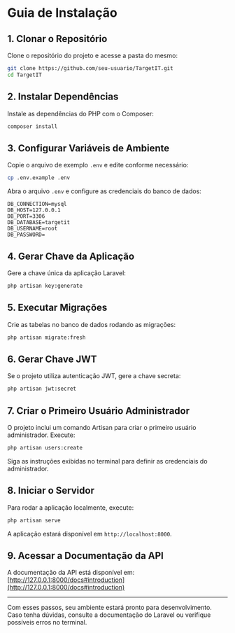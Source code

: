 # Guia de Instalação

## 1. Clonar o Repositório
Clone o repositório do projeto e acesse a pasta do mesmo:
```sh
git clone https://github.com/seu-usuario/TargetIT.git
cd TargetIT
```

## 2. Instalar Dependências
Instale as dependências do PHP com o Composer:
```sh
composer install
```

## 3. Configurar Variáveis de Ambiente
Copie o arquivo de exemplo `.env` e edite conforme necessário:
```sh
cp .env.example .env
```
Abra o arquivo `.env` e configure as credenciais do banco de dados:
```properties
DB_CONNECTION=mysql
DB_HOST=127.0.0.1
DB_PORT=3306
DB_DATABASE=targetit
DB_USERNAME=root
DB_PASSWORD=
```

## 4. Gerar Chave da Aplicação
Gere a chave única da aplicação Laravel:
```sh
php artisan key:generate
```

## 5. Executar Migrações
Crie as tabelas no banco de dados rodando as migrações:
```sh
php artisan migrate:fresh
```

## 6. Gerar Chave JWT
Se o projeto utiliza autenticação JWT, gere a chave secreta:
```sh
php artisan jwt:secret
```

## 7. Criar o Primeiro Usuário Administrador
O projeto inclui um comando Artisan para criar o primeiro usuário administrador. Execute:
```sh
php artisan users:create
```
Siga as instruções exibidas no terminal para definir as credenciais do administrador.

## 8. Iniciar o Servidor
Para rodar a aplicação localmente, execute:
```sh
php artisan serve
```
A aplicação estará disponível em `http://localhost:8000`.

## 9. Acessar a Documentação da API
A documentação da API está disponível em:
[http://127.0.0.1:8000/docs#introduction](http://127.0.0.1:8000/docs#introduction)

---
Com esses passos, seu ambiente estará pronto para desenvolvimento. Caso tenha dúvidas, consulte a documentação do Laravel ou verifique possíveis erros no terminal.

